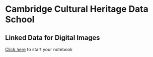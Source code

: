 # Cambridge Cultural Heritage Data School

## Linked Data for Digital Images

[Click here](<(https://colab.research.google.com/github/epoz/CCHDS/blob/main/workshop.ipynb)>) to start your notebook
